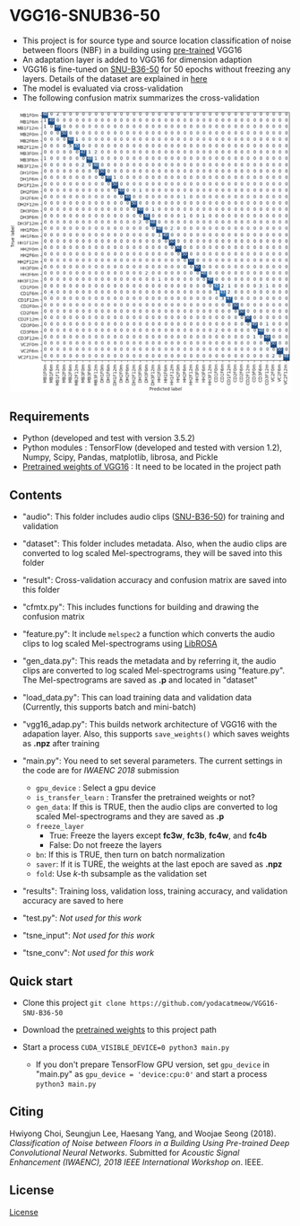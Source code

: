 # VGG16-SNUB36-50
- This project is for source type and source location classification of noise between floors (NBF) in a building using [pre-trained](https://www.cs.toronto.edu/~frossard/vgg16/vgg16_weights.npz) VGG16
- An adaptation layer is added to VGG16 for dimension adaption
- VGG16 is fine-tuned on [SNU-B36-50](https://github.com/yodacatmeow/SNU-B36-50) for 50 epochs without freezing any layers. Details of the dataset are explained in [here](https://github.com/yodacatmeow/SNU-B36-50)
- The model is evaluated via cross-validation
- The following confusion matrix summarizes the cross-validation


![](https://github.com/yodacatmeow/VGG16-SNU-B36-50/blob/master/figure/cfmtx.png)




## Requirements

- Python (developed and test with version 3.5.2)
- Python modules : TensorFlow (developed and tested with version 1.2), Numpy, Scipy, Pandas, matplotlib, librosa, and Pickle
- [Pretrained weights of VGG16](https://www.cs.toronto.edu/~frossard/vgg16/vgg16_weights.npz) : It need to be located in the project path





## Contents

- "audio": This folder includes audio clips ([SNU-B36-50](https://github.com/yodacatmeow/SNU-B36-50)) for training and validation
- "dataset": This folder includes metadata. Also, when the audio clips are converted to log scaled Mel-spectrograms, they will be saved into this folder


- "result": Cross-validation accuracy and confusion matrix are saved into this folder
- "cfmtx.py": This includes functions for building  and drawing the confusion matrix
- "feature.py": It include ```melspec2``` a function which converts the audio clips to log scaled Mel-spectrograms using [LibROSA](https://librosa.github.io/librosa/)
- "gen_data.py": This reads the metadata and by referring it, the audio clips are converted to log scaled Mel-spectrograms using "feature.py".  The Mel-spectrograms are saved as **.p** and located in "dataset"
- "load_data.py": This can load training data and validation data (Currently, this supports batch and mini-batch)
- "vgg16_adap.py": This builds network architecture of VGG16 with the adapation layer. Also, this supports ```save_weights()``` which saves weights as **.npz** after training
- "main.py": You need to set several parameters. The current settings in the code are for *IWAENC 2018* submission
  - ```gpu_device``` : Select a gpu device
  - ``is_transfer_learn`` : Transfer the pretrained weights or not?
  - ```gen_data```: If this is TRUE, then the audio clips are converted to log scaled Mel-spectrograms and they are saved as **.p**
  - ```freeze_layer``` 
    - True: Freeze the layers except **fc3w**, **fc3b**, **fc4w**, and **fc4b**
    - False: Do not freeze the layers
  - ```bn```: If this is TRUE,  then turn on batch normalization
  - ```saver```: If it is TURE, the weights at the last epoch are saved as **.npz**
  - ```fold```: Use *k*-th subsample as the validation set
- "results": Training loss, validation loss, training accuracy, and validation accuracy are saved to here
- "test.py": *Not used for this work*
- "tsne_input": *Not used for this work*
- "tsne_conv": *Not used for this work*




## Quick start

- Clone this project ```git clone https://github.com/yodacatmeow/VGG16-SNU-B36-50```

- Download the [pretrained weights](https://www.cs.toronto.edu/~frossard/vgg16/vgg16_weights.npz) to this project path
- Start a process  ```CUDA_VISIBLE_DEVICE=0 python3 main.py``` 

  - If you don't prepare TensorFlow GPU version, set ```gpu_device``` in "main.py" as ```gpu_device = 'device:cpu:0'``` and start a process ```python3 main.py```




## Citing

Hwiyong Choi, Seungjun Lee, Haesang Yang, and Woojae Seong (2018). *Classification of Noise between Floors in a Building Using Pre-trained Deep Convolutional Neural Networks*.  Submitted for *Acoustic Signal Enhancement (IWAENC), 2018 IEEE International Workshop on*. IEEE.



## License

[License](https://github.com/yodacatmeow/VGG16_SNUB36-50/blob/master/LICENSE)
